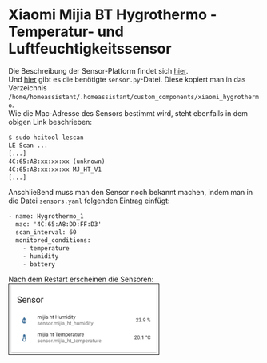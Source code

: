 # Xiaomi Mijia BT Hygrothermo - Temperatur- und Luftfeuchtigkeitssensor
Die Beschreibung der Sensor-Platform findet sich [hier](https://www.home-assistant.io/components/mitemp_bt/).  
Und [hier](https://github.com/dolezsa/Xiaomi_Hygrothermo) gibt es die benötigte `sensor.py`-Datei. Diese kopiert man in das Verzeichnis `/home/homeassistant/.homeassistant/custom_components/xiaomi_hygrothermo`.  
Wie die Mac-Adresse des Sensors bestimmt wird, steht ebenfalls in dem obigen Link beschrieben:
```
$ sudo hcitool lescan
LE Scan ...
[...]
4C:65:A8:xx:xx:xx (unknown)
4C:65:A8:xx:xx:xx MJ_HT_V1
[...]
```

Anschließend muss man den Sensor noch bekannt machen, indem man in die Datei `sensors.yaml` folgenden Eintrag einfügt:
```
- name: Hygrothermo_1
  mac: '4C:65:A8:DD:FF:D3'
  scan_interval: 60
  monitored_conditions:
    - temperature
    - humidity
    - battery
```

Nach dem Restart erscheinen die Sensoren:  
<img src="../../images4git/xiaomi_bt_temp_humidity.jpg" width="300" border="1">

[//]: # (Warum der Batterie-Zustand nicht angezeigt wird, weiß ich noch nicht...)
